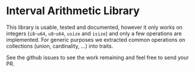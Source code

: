 Interval Arithmetic Library
===========================

This library is usable, tested and documented, however it only works on integers (`i8`-`u64`, `u8`-`u64`, `usize` and `isize`) and only a few operations are implemented. For generic purposes we extracted common operations on collections (union, cardinality, ...) into traits.

See the github issues to see the work remaining and feel free to send your PR.
